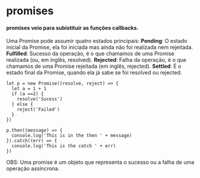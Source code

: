 # promises

#### promises veio para subistituir as funções callbacks.

Uma Promise pode assumir quatro estados principais:
__Pending__: O estado inicial da Promise, ela foi iniciada mas ainda não foi realizada nem rejeitada.
__Fulfilled__: Sucesso da operação, é o que chamamos de uma Promise realizada (ou, em inglês, resolved).
__Rejected__: Falha da operação, é o que chamamos de uma Promise rejeitada (em inglês, rejected).
__Settled__: É o estado final da Promise, quando ela já sabe se foi resolved ou rejected.

```
let p = new Promise((resolve, reject) => {
  let a = 1 + 1
  if (a ==2) {
    resolve('Sucess')
  } else {
    reject('Failed')
  }
})

p.then((message) => {
  console.log('This is in the then ' + message)
}).catch((err) => {
  console.log('This is the catch ' + err)
})
```

OBS: Uma promise é um objeto que representa o sucesso ou a falha de uma operação assíncrona. 